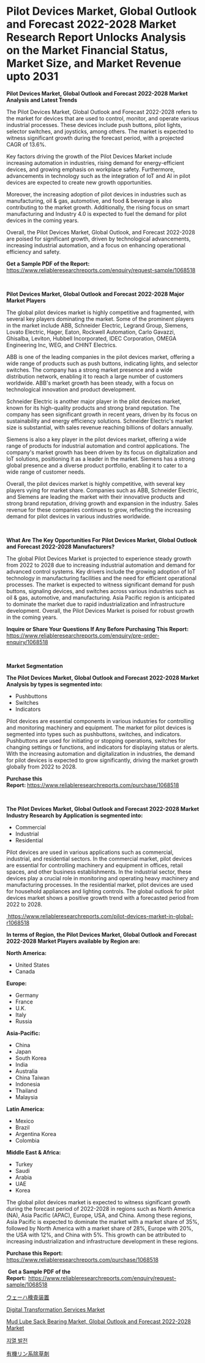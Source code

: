 <p><h1>Pilot Devices Market, Global Outlook and Forecast 2022-2028 Market Research Report Unlocks Analysis on the Market Financial Status, Market Size, and Market Revenue upto 2031</h1></p><p><strong>Pilot Devices Market, Global Outlook and Forecast 2022-2028 Market Analysis and Latest Trends</strong></p>
<p><p>The Pilot Devices Market, Global Outlook and Forecast 2022-2028 refers to the market for devices that are used to control, monitor, and operate various industrial processes. These devices include push buttons, pilot lights, selector switches, and joysticks, among others. The market is expected to witness significant growth during the forecast period, with a projected CAGR of 13.6%.</p><p>Key factors driving the growth of the Pilot Devices Market include increasing automation in industries, rising demand for energy-efficient devices, and growing emphasis on workplace safety. Furthermore, advancements in technology such as the integration of IoT and AI in pilot devices are expected to create new growth opportunities.</p><p>Moreover, the increasing adoption of pilot devices in industries such as manufacturing, oil & gas, automotive, and food & beverage is also contributing to the market growth. Additionally, the rising focus on smart manufacturing and Industry 4.0 is expected to fuel the demand for pilot devices in the coming years.</p><p>Overall, the Pilot Devices Market, Global Outlook, and Forecast 2022-2028 are poised for significant growth, driven by technological advancements, increasing industrial automation, and a focus on enhancing operational efficiency and safety.</p></p>
<p><strong>Get a Sample PDF of the Report:&nbsp;</strong> <a href="https://www.reliableresearchreports.com/enquiry/request-sample/1068518">https://www.reliableresearchreports.com/enquiry/request-sample/1068518</a></p>
<p>&nbsp;</p>
<p><strong>Pilot Devices Market, Global Outlook and Forecast 2022-2028 Major Market Players</strong></p>
<p><p>The global pilot devices market is highly competitive and fragmented, with several key players dominating the market. Some of the prominent players in the market include ABB, Schneider Electric, Legrand Group, Siemens, Lovato Electric, Hager, Eaton, Rockwell Automation, Carlo Gavazzi, Ghisalba, Leviton, Hubbell Incorporated, IDEC Corporation, OMEGA Engineering Inc, WEG, and CHINT Electrics.</p><p>ABB is one of the leading companies in the pilot devices market, offering a wide range of products such as push buttons, indicating lights, and selector switches. The company has a strong market presence and a wide distribution network, enabling it to reach a large number of customers worldwide. ABB's market growth has been steady, with a focus on technological innovation and product development.</p><p>Schneider Electric is another major player in the pilot devices market, known for its high-quality products and strong brand reputation. The company has seen significant growth in recent years, driven by its focus on sustainability and energy efficiency solutions. Schneider Electric's market size is substantial, with sales revenue reaching billions of dollars annually.</p><p>Siemens is also a key player in the pilot devices market, offering a wide range of products for industrial automation and control applications. The company's market growth has been driven by its focus on digitalization and IoT solutions, positioning it as a leader in the market. Siemens has a strong global presence and a diverse product portfolio, enabling it to cater to a wide range of customer needs.</p><p>Overall, the pilot devices market is highly competitive, with several key players vying for market share. Companies such as ABB, Schneider Electric, and Siemens are leading the market with their innovative products and strong brand reputation, driving growth and expansion in the industry. Sales revenue for these companies continues to grow, reflecting the increasing demand for pilot devices in various industries worldwide.</p></p>
<p>&nbsp;</p>
<p><strong>What Are The Key Opportunities For Pilot Devices Market, Global Outlook and Forecast 2022-2028 Manufacturers?</strong></p>
<p><p>The global Pilot Devices Market is projected to experience steady growth from 2022 to 2028 due to increasing industrial automation and demand for advanced control systems. Key drivers include the growing adoption of IoT technology in manufacturing facilities and the need for efficient operational processes. The market is expected to witness significant demand for push buttons, signaling devices, and switches across various industries such as oil & gas, automotive, and manufacturing. Asia Pacific region is anticipated to dominate the market due to rapid industrialization and infrastructure development. Overall, the Pilot Devices Market is poised for robust growth in the coming years.</p></p>
<p><strong>Inquire or Share Your Questions If Any Before Purchasing This Report:</strong> <a href="https://www.reliableresearchreports.com/enquiry/pre-order-enquiry/1068518">https://www.reliableresearchreports.com/enquiry/pre-order-enquiry/1068518</a></p>
<p>&nbsp;</p>
<p><strong>Market Segmentation</strong></p>
<p><strong>The Pilot Devices Market, Global Outlook and Forecast 2022-2028 Market Analysis by types is segmented into:</strong></p>
<p><ul><li>Pushbuttons</li><li>Switches</li><li>Indicators</li></ul></p>
<p><p>Pilot devices are essential components in various industries for controlling and monitoring machinery and equipment. The market for pilot devices is segmented into types such as pushbuttons, switches, and indicators. Pushbuttons are used for initiating or stopping operations, switches for changing settings or functions, and indicators for displaying status or alerts. With the increasing automation and digitalization in industries, the demand for pilot devices is expected to grow significantly, driving the market growth globally from 2022 to 2028.</p></p>
<p><strong>Purchase this Report:&nbsp;</strong><a href="https://www.reliableresearchreports.com/purchase/1068518">https://www.reliableresearchreports.com/purchase/1068518</a></p>
<p>&nbsp;</p>
<p><strong>The Pilot Devices Market, Global Outlook and Forecast 2022-2028 Market Industry Research by Application is segmented into:</strong></p>
<p><ul><li>Commercial</li><li>Industrial</li><li>Residential</li></ul></p>
<p><p>Pilot devices are used in various applications such as commercial, industrial, and residential sectors. In the commercial market, pilot devices are essential for controlling machinery and equipment in offices, retail spaces, and other business establishments. In the industrial sector, these devices play a crucial role in monitoring and operating heavy machinery and manufacturing processes. In the residential market, pilot devices are used for household appliances and lighting controls. The global outlook for pilot devices market shows a positive growth trend with a forecasted period from 2022 to 2028.</p></p>
<p><a href="https://www.reliableresearchreports.com/pilot-devices-market-in-global-r1068518">&nbsp;https://www.reliableresearchreports.com/pilot-devices-market-in-global-r1068518</a></p>
<p><strong>In terms of Region, the Pilot Devices Market, Global Outlook and Forecast 2022-2028 Market Players available by Region are:</strong></p>
<p>
    <p> <strong> North America: </strong>
        <ul>
            <li>United States</li>
            <li>Canada</li>
        </ul>
        </p> 
    <p> <strong> Europe: </strong>
        <ul>
            <li>Germany</li>
            <li>France</li>
            <li>U.K.</li>
            <li>Italy</li>
            <li>Russia</li>
        </ul>
        </p> 
    <p> <strong> Asia-Pacific: </strong>
        <ul>
            <li>China</li>
            <li>Japan</li>
            <li>South Korea</li>
            <li>India</li>
            <li>Australia</li>
            <li>China Taiwan</li>
            <li>Indonesia</li>
            <li>Thailand</li>
            <li>Malaysia</li>
        </ul>
        </p> 
    <p> <strong> Latin America: </strong>
        <ul>
            <li>Mexico</li>
            <li>Brazil</li>
            <li>Argentina Korea</li>
            <li>Colombia</li>
        </ul>
        </p> 
    <p> <strong> Middle East & Africa: </strong>
        <ul>
            <li>Turkey</li>
            <li>Saudi</li>
            <li>Arabia</li>
            <li>UAE</li>
            <li>Korea</li>
        </ul>
    </p>
    </p>
<p><p>The global pilot devices market is expected to witness significant growth during the forecast period of 2022-2028 in regions such as North America (NA), Asia Pacific (APAC), Europe, USA, and China. Among these regions, Asia Pacific is expected to dominate the market with a market share of 35%, followed by North America with a market share of 28%, Europe with 20%, the USA with 12%, and China with 5%. This growth can be attributed to increasing industrialization and infrastructure development in these regions.</p></p>
<p><strong>Purchase this Report: </strong><a href="https://www.reliableresearchreports.com/purchase/1068518">https://www.reliableresearchreports.com/purchase/1068518</a></p>
<p>&nbsp;<strong>Get a Sample PDF of the Report:&nbsp;&nbsp;</strong><a href="https://www.reliableresearchreports.com/enquiry/request-sample/1068518">https://www.reliableresearchreports.com/enquiry/request-sample/1068518</a></p>
<p><strong></strong></p>
<p><p><a href="https://github.com/RaeJenkins1952/Market-Research-Report-List-1/blob/main/517832985326.md">ウェーハ検査装置</a></p><p><a href="https://www.linkedin.com/pulse/decoding-digital-transformation-services-market-metrics-share-tug3e">Digital Transformation Services Market</a></p><p><a href="https://github.com/HarmonyBogan1944/Market-Research-Report-List-1/blob/main/mud-lube-sack-bearing-market-global-outlook-and-forecast-2022-2028-market.md">Mud Lube Sack Bearing Market, Global Outlook and Forecast 2022-2028 Market</a></p><p><a href="https://github.com/EthaWolf/Market-Research-Report-List-1/blob/main/157265978999.md">지열 발전</a></p><p><a href="https://github.com/TysonKub/Market-Research-Report-List-1/blob/main/549739085327.md">有機リン系除草剤</a></p></p>